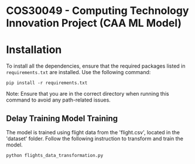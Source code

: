# COS30049 - Computing Technology Innovation Project (CAA ML Model)

# Installation

To install all the dependencies, ensure that the required packages listed in `requirements.txt` are installed. Use the following command:

    pip install -r requirements.txt

Note: Ensure that you are in the correct directory when running this command to avoid any path-related issues.

## Delay Training Model Training

The model is trained using flight data from the 'flight.csv', located in the 'dataset' folder. Follow the following instruction to transform and train the model.

    python flights_data_transformation.py




